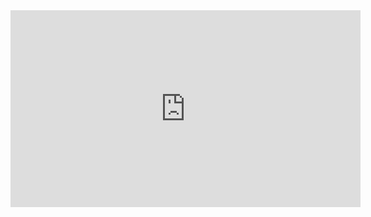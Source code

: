 <iframe width="560" height="315" src="https://www.youtube.com/embed/youtu.be/J5dDlmAd0oc?feature=shared" frameborder="0" allowfullscreen></iframe>
